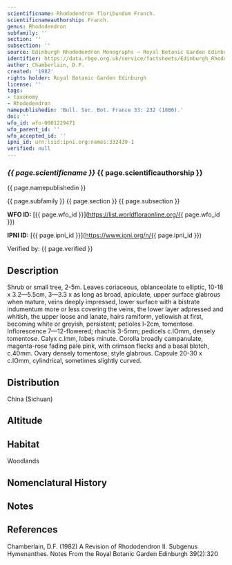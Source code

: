 ```yaml
---
scientificname: Rhododendron floribundum Franch.
scientificnameauthorship: Franch.
genus: Rhododendron
subfamily: ''
section: ''
subsection: ''
source: Edinburgh Rhododendron Monographs – Royal Botanic Garden Edinburgh
identifier: https://data.rbge.org.uk/service/factsheets/Edinburgh_Rhododendron_Monographs.xhtml
author: Chamberlain, D.F.
created: '1982'
rights holder: Royal Botanic Garden Edinburgh
license: ''
tags:
- taxonomy
- Rhododendron
namepublishedin: 'Bull. Soc. Bot. France 33: 232 (1886).'
doi: ''
wfo_id: wfo-0001229471
wfo_parent_id: ''
wfo_accepted_id: ''
ipni_id: urn:lsid:ipni.org:names:332439-1
verified: null
---
```

### _{{ page.scientificname }}_ {{ page.scientificauthorship }}
 {{ page.namepublishedin }}

{{ page.subfamily }} {{ page.section }} {{ page.subsection }}

**WFO ID:** [{{ page.wfo_id }}](https://list.worldfloraonline.org/{{ page.wfo_id }})

**IPNI ID:** [{{ page.ipni_id }}](https://www.ipni.org/n/{{ page.ipni_id }})

Verified by: {{ page.verified }}



## Description
Shrub or small tree, 2-5m. Leaves coriaceous, oblanceolate to elliptic, 10-18 x 3.2—5.5cm, 3—3.3 x as long as broad, apiculate, upper surface glabrous when mature, veins deeply impressed, lower surface with a bistrate indumentum more or less covering the veins, the lower layer adpressed and whitish, the upper loose and lanate, hairs ramiform, yellowish at first, becoming white or greyish, persistent; petioles l-2cm, tomentose. Inflorescence 7—12-flowered; rhachis 3-5mm; pedicels c.lOmm, densely tomentose. Calyx c.lmm, lobes minute. Corolla broadly campanulate, magenta-rose fading pale pink, with crimson flecks and a basal blotch, c.40mm. Ovary densely tomentose; style glabrous. Capsule 20-30 x c.lOmm, cylindrical, sometimes slightly curved.

## Distribution
China (Sichuan)

## Altitude


## Habitat
Woodlands

## Nomenclatural History

                       
## Notes


## References

Chamberlain, D.F. (1982) A Revision of Rhododendron II. Subgenus Hymenanthes. Notes From the Royal Botanic Garden Edinburgh 39(2):320
